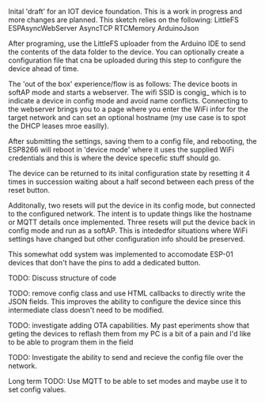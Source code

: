 Inital 'draft' for an IOT device foundation.
This is a work in progress and more changes are planned.
This sketch relies on the following:
LittleFS
ESPAsyncWebServer
AsyncTCP
RTCMemory
ArduinoJson

After programing, use the LittleFS uploader from the Arduino IDE to send the contents of the data folder to the device.
You can optionally create a configuration file that cna be uploaded during this step to configure the device ahead of time.

The 'out of the box' experience/flow is as follows:
The device boots in softAP mode and starts a webserver. The wifi SSID is congig_<default ESP name> which is to indicate a device in config mode and avoid name conflicts.
Connecting to the webserver brings you to a page where you enter the WiFi infor for the target network and can set an optional hostname (my use case is to spot the DHCP leases mroe easilly).

After submitting the settings, saving them to a config file, and rebooting, the ESP8266 will reboot in 'device mode' where it uses the supplied WiFi credentials and this is where the device specefic stuff should go.

The device can be returned to its inital configuration state by resetting it 4 times in succession waiting about a half second between each press of the reset button.

Additonally, two resets will put the device in its config mode, but connected to the configured network. The intent is to update things like the hostname or MQTT details once implemented. 
Three resets will put the device back in config mode and run as a softAP. This is intededfor situations where WiFi settings have changed but other configuration info should be preserved.

This somewhat odd system was implemented to accomodate ESP-01 devices that don't have the pins to add a dedicated button.


TODO: Discuss structure of code

TODO: remove config class and use HTML callbacks to directly write the JSON fields. This improves the ability to configure the device since this intermediate class doesn't need to be modified.

TODO: investigate adding OTA capabilities. My past eperiments show that geting the devices to reflash them from my PC is a bit of a pain and I'd like to be able to program them in the field

TODO: Investigate the ability to send and recieve the config file over the network.

Long term TODO: Use MQTT to be able to set modes and maybe use it to set config values.
